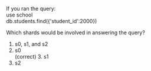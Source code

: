 If you ran the query:  
use school  
db.students.find({'student_id':2000})  
  
Which shards would be involved in answering the query?  
  
1. s0, s1, and s2  
2. s0  
(correct) 3. s1  
4. s2  